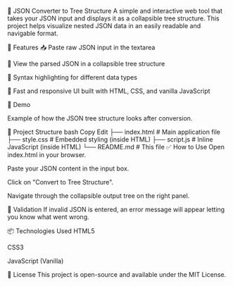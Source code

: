 🌳 JSON Converter to Tree Structure
A simple and interactive web tool that takes your JSON input and displays it as a collapsible tree structure. This project helps visualize nested JSON data in an easily readable and navigable format.

🔧 Features
📥 Paste raw JSON input in the textarea

🌲 View the parsed JSON in a collapsible tree structure

🎨 Syntax highlighting for different data types

🚀 Fast and responsive UI built with HTML, CSS, and vanilla JavaScript

📸 Demo

Example of how the JSON tree structure looks after conversion.

📁 Project Structure
bash
Copy
Edit
├── index.html       # Main application file
├── style.css        # Embedded styling (inside HTML)
├── script.js        # Inline JavaScript (inside HTML)
└── README.md        # This file
✅ How to Use
Open index.html in your browser.

Paste your JSON content in the input box.

Click on "Convert to Tree Structure".

Navigate through the collapsible output tree on the right panel.

🚫 Validation
If invalid JSON is entered, an error message will appear letting you know what went wrong.

📦 Technologies Used
HTML5

CSS3

JavaScript (Vanilla)

📜 License
This project is open-source and available under the MIT License.
